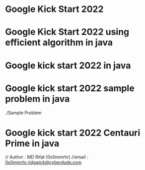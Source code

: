 # Google Kick Start 2022
# Google Kick Start 2022 using efficient algorithm in java
# Google kick start 2022 in java
# Google kick start 2022 sample problem in java
./Sample Problem
# Google kick start 2022 Centauri Prime in java

// Author : MD Rifat (0x0mmrhr)
//email : 0x0mmrhr.ridgwick@cyberdude.com
